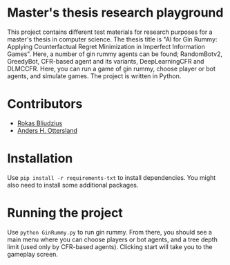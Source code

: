 # Master's thesis research playground
This project contains different test materials for research purposes for a master's thesis in computer science. The thesis title is "AI for Gin Rummy: Applying Counterfactual Regret Minimization in Imperfect Information Games". Here, a number of gin rummy agents can be found; RandomBotv2, GreedyBot, CFR-based agent and its variants, DeepLearningCFR and DLMCCFR. Here, you can run a game of gin rummy, choose player or bot agents, and simulate games. The project is written in Python.

# Contributors
- [Rokas Bliudzius](https://github.com/RokasBliu)
- [Anders H. Ottersland](https://github.com/PandersPanda)

# Installation
Use ```pip install -r requirements-txt``` to install dependencies. You might also need to install some additional packages.

# Running the project
Use ```python GinRummy.py``` to run gin rummy. From there, you should see a main menu where you can choose players or bot agents, and a tree depth limit (used only by CFR-based agents). Clicking start will take you to the gameplay screen.

